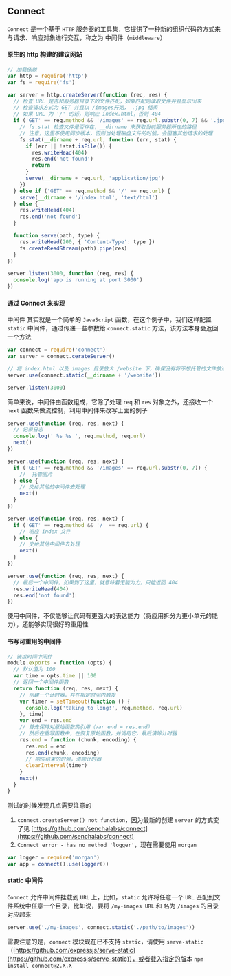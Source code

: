 ## Connect

`Connect` 是一个基于 `HTTP` 服务器的工具集，它提供了一种新的组织代码的方式来与请求、响应对象进行交互，称之为 中间件（`middleware`）

#### 原生的 http 构建的建议网站

```js
// 加载依赖 
var http = require('http')
var fs = require('fs')

var server = http.createServer(function (req, res) {
  // 检查 URL 是否和服务器目录下的文件匹配，如果匹配则读取文件并且显示出来
  // 检查请求方式为 GET 并且以 /images开始， .jpg 结束
  // 如果 URL 为 '/' 的话，则响应 index.html，否则 404
  if ('GET' == req.method && '/images' == req.url.substr(0, 7) && '.jpg' == req.url.substr(-4)) {
    // fs.stat 检查文件是否存在，__dirname 来获取当前服务器所在的路径
    // 注意，这里不使用同步版本，否则当处理磁盘文件的时候，会阻塞其他请求的处理
    fs.stat(__dirname + req.url, function (err, stat) {
      if (err || !stat.isFile()) {
        res.writeHead(404)
        res.end('not found')
        return
      }
      serve(__dirname + req.url, 'application/jpg')
    })
  } else if ('GET' == req.method && '/' == req.url) {
    serve(__dirname + '/index.html', 'text/html')
  } else {
    res.writeHead(404)
    res.end('not found')
  }

  function serve(path, type) {
    res.writeHead(200, { 'Content-Type': type })
    fs.createReadStream(path).pipe(res)
  }
})

server.listen(3000, function (req, res) {
  console.log('app is running at port 3000')
})
```


#### 通过 Connect 来实现

中间件 其实就是一个简单的 `JavaScript` 函数，在这个例子中，我们这样配置 `static` 中间件，通过传递一些参数给 `connect.static` 方法，该方法本身会返回一个方法

```js
var connect = require('connect')
var server = connect.cerateServer()

// 将 index.html 以及 images 目录放大 /website 下，确保没有将不想托管的文件放进去
server.use(connect.static(__dirname + '/website'))

server.listen(3000)
```

简单来说，中间件由函数组成，它除了处理 `req` 和 `res` 对象之外，还接收一个 `next` 函数来做流控制，利用中间件来改写上面的例子

```js
server.use(function (req, res, next) {
  // 记录日志
  console.log(' %s %s ', req.method, req.url)
  next()
})

server.use(function (req, res, next) {
  if ('GET' == req.method && '/images' == req.url.substr(0, 7)) {
    //  托管图片
  } else {
    // 交给其他的中间件去处理
    next()
  }
})

server.use(function (req, res, next) {
  if ('GET' == req.method && '/' == req.url) {
    // 响应 index 文件
  } else {
    // 交给其他中间件去处理
    next()
  }
})

server.use(function (req, res, next) {
  // 最后一个中间件，如果到了这里，就意味着无能为力，只能返回 404
  res.writeHead(404)
  res.end('not found')
})
```

使用中间件，不仅能够让代码有更强大的表达能力（将应用拆分为更小单元的能力），还能够实现很好的重用性



#### 书写可重用的中间件

```js
// 请求时间中间件
module.exports = function (opts) {
  // 默认值为 100
  var time = opts.time || 100
  // 返回一个中间件函数
  return function (req, res, mext) {
    // 创建一个计时器，并在指定时间内触发
    var timer = setTimeout(function () {
      console.log('taking to long!', req.method, req.url)
    }, time)
    var end = res.end
    // 首先保持对原始函数的引用（var end = res.end）
    // 然后在重写函数中，在恢复原始函数，并调用它，最后清除计时器
    res.end = function (chunk, encoding) {
      res.end = end
      res.end(chunk, encoding)
      // 响应结束的时候，清除计时器
      clearInterval(timer)
    }
    next()
  }
}
```

测试的时候发现几点需要注意的

1. `connect.createServer() not function`，因为最新的创建 `server` 的方式变了见 [https://github.com/senchalabs/connect](https://github.com/senchalabs/connect)
2. `Connect error - has no method 'logger'`，现在需要使用 `morgan`

```js
var logger = require('morgan')
var app = connect().use(logger())
```

#### static 中间件

`Connect` 允许中间件挂载到 `URL` 上，比如，`static` 允许将任意一个 `URL` 匹配到文件系统中任意一个目录，比如说，要将 `/my-images URL` 和 名为 `/images` 的目录对应起来

```js
server.use('./my-images', connect.static('./path/to/images'))
```

需要注意的是，`connect` 模块现在已不支持 `static`，请使用 `serve-static`（[https://github.com/expressjs/serve-static](https://github.com/expressjs/serve-static)），或者载入指定的版本 `npm install connect@2.X.X`










